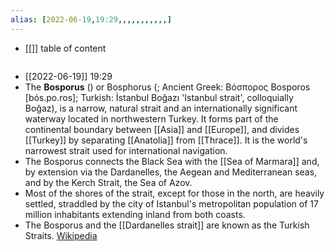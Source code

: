 ```yaml
---
alias: [2022-06-19,19:29,,,,,,,,,,,]
---
```

- [[]]
table of content
```toc
```

- [[2022-06-19]] 19:29
- The **Bosporus** () or Bosphorus (; Ancient Greek: Βόσπορος Bosporos [bós.po.ros]; Turkish: İstanbul Boğazı 'Istanbul strait', colloquially Boğaz), is a narrow, natural strait and an internationally significant waterway located in northwestern Turkey. It forms part of the continental boundary between [[Asia]] and [[Europe]], and divides [[Turkey]] by separating [[Anatolia]] from [[Thrace]]. It is the world's narrowest strait used for international navigation.
- The Bosporus connects the Black Sea with the [[Sea of Marmara]] and, by extension via the Dardanelles, the Aegean and Mediterranean seas, and by the Kerch Strait, the Sea of Azov.
- Most of the shores of the strait, except for those in the north, are heavily settled, straddled by the city of Istanbul's metropolitan population of 17 million inhabitants extending inland from both coasts.
- The Bosporus and the [[Dardanelles strait]] are known as the Turkish Straits.
[Wikipedia](https://en.wikipedia.org/wiki/Bosporus)